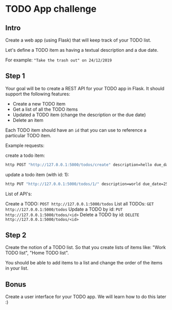 TODO App challenge
==================

Intro
-----

Create a web app (using Flask) that will keep track of your TODO list.

Let's define a TODO item as having a textual description and a due date.

For example:
`"Take the trash out" on 24/12/2019`

## Step 1

Your goal will be to create a REST API for your TODO app in Flask. It should support the following features:

- Create a new TODO item
- Get a list of all the TODO items
- Updated a TODO item (change the description or the due date)
- Delete an item

Each TODO item should have an `id` that you can use to reference a particular TODO item.

Example requests:

create a todo item:

```bash
http POST "http://127.0.0.1:5000/todos/create" description=hello due_date=24-12-2019
```

update a todo item (with id: 1):
```bash
http PUT "http://127.0.0.1:5000/todos/1/" description=world due_date=25-12-2019
```

List of API's:

Create a TODO: `POST http://127.0.0.1:5000/todos`
List all TODOs: `GET http://127.0.0.1:5000/todos`
Update a TODO by id: `PUT http://127.0.0.1:5000/todos/<id>`
Delete a TODO by id: `DELETE http://127.0.0.1:5000/todos/<id>`

## Step 2

Create the notion of a TODO list. So that you create lists of items like: "Work TODO list", "Home TODO list".

You should be able to add items to a list and change the order of the items in your list.

## Bonus

Create a user interface for your TODO app. We will learn how to do this later :)




